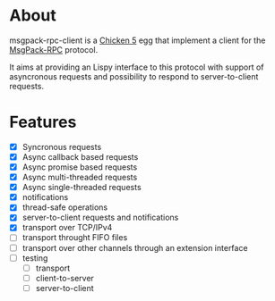 # About

msgpack-rpc-client is a [Chicken 5](call-cc.org) egg that implement a client for the [MsgPack-RPC](https://github.com/msgpack-rpc/msgpack-rpc) protocol.

It aims at providing an Lispy interface to this protocol with support of asyncronous requests and possibility to respond to server-to-client requests.

# Features

- [x] Syncronous requests
- [x] Async callback based requests
- [x] Async promise based requests
- [x] Async multi-threaded requests
- [x] Async single-threaded requests
- [x] notifications
- [x] thread-safe operations
- [x] server-to-client requests and notifications
- [x] transport over TCP/IPv4
- [ ] transport throught FIFO files
- [ ] transport over other channels through an extension interface
- [ ] testing
    - [ ] transport
    - [ ] client-to-server
    - [ ] server-to-client
